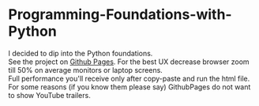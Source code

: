 # Programming-Foundations-with-Python
I decided to dip into the Python foundations.
<br />
See the project on [ Github Pages](https://Hacking-NASSA-with-HTML.github.io/Programming-Foundations-with-Python).
For the best UX decrease browser zoom till 50% on average monitors or laptop screens.
<br />
Full performance you'll receive only after copy-paste and run the html file. For some reasons (if you know them please say) GithubPages do not want to show YouTube trailers.
